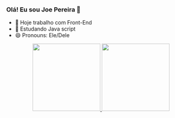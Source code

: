 ### Olá! Eu sou Joe Pereira 👋


- 🔭 Hoje trabalho com Front-End
- 🌱 Estudando Java script
- 😄 Pronouns: Ele/Dele

<div align="center">
  <a href="https://github.com/JoePereiraa">
  <img height="180em" src="https://github-readme-stats.vercel.app/api?username=rafaballerini&show_icons=true&theme=dracula&include_all_commits=true&count_private=true"/>
  <img height="180em" src="https://github-readme-stats.vercel.app/api/top-langs/?username=rafaballerini&layout=compact&langs_count=7&theme=dracula"/>
</div>
